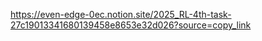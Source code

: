 https://even-edge-0ec.notion.site/2025_RL-4th-task-27c19013341680139458e8653e32d026?source=copy_link
